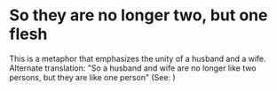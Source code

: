 
# So they are no longer two, but one flesh
This is a metaphor that emphasizes the unity of a husband and a wife. Alternate translation: "So a husband and wife are no longer like two persons, but they are like one person" (See: )